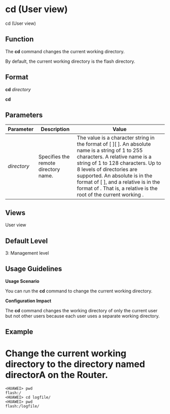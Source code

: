 cd (User view)
==============

cd (User view)

Function
--------



The **cd** command changes the current working directory.



By default, the current working directory is the flash directory.


Format
------

**cd** *directory*

**cd**


Parameters
----------

| Parameter | Description | Value |
| --- | --- | --- |
| *directory* | Specifies the remote directory name. | The value is a character string in the format of [ <drive> ][ <path> ]. An absolute <path> name is a string of 1 to 255 characters. A relative <path> name is a string of 1 to 128 characters. Up to 8 levels of directories are supported.  An absolute <path> is in the format of <drive> [ <path> ], and a relative <path> is in the format of <path> . That is, a relative <path> is the root <path> of the current working <path> . |



Views
-----

User view


Default Level
-------------

3: Management level


Usage Guidelines
----------------

**Usage Scenario**

You can run the **cd** command to change the current working directory.

**Configuration Impact**

The **cd** command changes the working directory of only the current user but not other users because each user uses a separate working directory.


Example
-------

# Change the current working directory to the directory named directorA on the Router.
```
<HUAWEI> pwd
flash:/
<HUAWEI> cd logfile/
<HUAWEI> pwd
flash:/logfile/

```